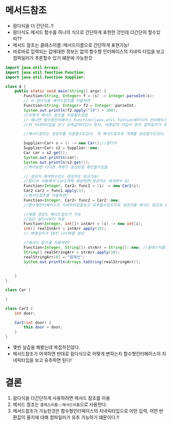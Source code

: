 # 메서드참조
- 람다식을 더 간단히..!!
- 람다식도 메서드 함수를 하나의 식으로 간단하게 표현한 것인데 더간단히 할수있따??
- 메서드 참조는 클래스이름::메서드이름으로 간단하게 표현가능!
- 바로바로 입력되는 값에대한 정보는 앖의 함수형 인터페이스의 지네릭 타입을 보고 컴파일러가 추론할수 있기 떄문에 가능한것

```java
import java.util.Arrays;
import java.util.function.Function;
import java.util.function.Supplier;

class A {
    public static void main(String[] args) {
        Function<String, Integer> f = (s) -> Integer.parseInt(s);
        // 이 람다식을 메서드참조를 이용하면
        Function<String, Integer> f2 = Integer::parseInt;
        System.out.println(f2.apply("10") + 100);
        //이렇게 메서드 참조를 이용할수있음
        // 왜냐면 함수형인터페이스 Function(java.util.funtion패키지의 인터페이스임)
        //의 지네릭타입을 보고 입력값의타입이 뭔지, 바환값의 타입이 뭔지 컴파일러가 추측할수있기 떄문에 가능한것

        //메서드참조는 생성자를 이용할수도있다. 즉 메서드참조로 객체를 생성할수도있다.

        Supplier<Car> s = () -> new Car();//람다식
        Supplier<Car> s2 = Supplier::new;
        Car car = s2.get();
        System.out.println(car);
        System.out.println(s2.get());
        //찍어보면 다다른 객체가 생성된걸 확인할수있음

        // 생성자 매개변수있는 생성자도 당긍가능!
        //람다식 사용해서 Car2객체 생성하면(생성자는 매개변수 O)
        Function<Integer, Car2> func1 = (i) -> new Car2(i);
        Car2 car2 = func1.apply(1);
        //메서드참조를 이용하면?
        Function<Integer, Car2> func2 = Car2::new;
        //함수형인터페이스의 지네릭타입을보고 유추할수있으므로 생성자를 메서드 참조로 호출가능!

        //배열 생성도 메서드참조가 가능 
        //일단 람다식부터 적용
        Function<Integer, int[]> intArr = (i) -> new int[i];
        int[] realIntArr = intArr.apply(10);
        // 배열길이가 10인 int배열 생성

        //메서드 참조를 이용하면?
        Function<Integer, String[]> strArr = String[]::new; //클래스이름::메서드이름
        String[] realStringArr = strArr.apply(10);
        realStringArr[0] = "염재선";
        System.out.println(Arrays.toString(realStringArr));
        

    }
}

class Car {

}

class Car2 {
    int door;

    Car2(int door) {
        this.door = door;
    }
}
```
- 몇번 실습을 해봤는데 복잡하진않다.
- 메서드참조가 어색하면 반대로 람다식으로 어떻게 변하는지 함수형인터페이스의 지네릭타입을 보고 유추하면 된다!

# 결론
1. 람다식을 더간단하게 사용하려면 메서드 참조를 이용
2. 메서드 참조는 `클래스이름::메서드이름`으로 사용한다.
3. 메서드참조가 가능한것은 함수형인터페이스의 지네릭타입으로 어떤 입력, 어떤 반환값이 올지에 대해 컴파일러가 유추 가능하기 떄문이다.!!